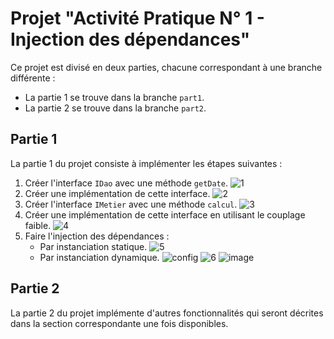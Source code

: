 # Projet "Activité Pratique N° 1 - Injection des dépendances"

Ce projet est divisé en deux parties, chacune correspondant à une branche différente :
- La partie 1 se trouve dans la branche `part1`.
- La partie 2 se trouve dans la branche `part2`.

## Partie 1

La partie 1 du projet consiste à implémenter les étapes suivantes :


1. Créer l'interface `IDao` avec une méthode `getDate`.
![1](https://github.com/S-AHANSAL/Ahansal_Activite-Pratique-N-1-Injection-des-dependances/assets/81721069/1052a72e-afc5-469d-8ace-bf9503c15fd0)
2. Créer une implémentation de cette interface.
![2](https://github.com/S-AHANSAL/Ahansal_Activite-Pratique-N-1-Injection-des-dependances/assets/81721069/4ff2fe9d-6e6d-4d05-949e-057e3179ab53)
3. Créer l'interface `IMetier` avec une méthode `calcul`.
![3](https://github.com/S-AHANSAL/Ahansal_Activite-Pratique-N-1-Injection-des-dependances/assets/81721069/393dfd6a-2f1c-4f31-8f7d-d3f274f033a9)
4. Créer une implémentation de cette interface en utilisant le couplage faible.
![4](https://github.com/S-AHANSAL/Ahansal_Activite-Pratique-N-1-Injection-des-dependances/assets/81721069/904364bf-6a89-433f-9348-9d2b4391f848)
5. Faire l'injection des dépendances :
   - Par instanciation statique.
     ![5](https://github.com/S-AHANSAL/Ahansal_Activite-Pratique-N-1-Injection-des-dependances/assets/81721069/95fee923-a0e4-47c9-8269-a7d68ec1dc5c)
   - Par instanciation dynamique.
     ![config](https://github.com/S-AHANSAL/Ahansal_Activite-Pratique-N-1-Injection-des-dependances/assets/81721069/6a30af0d-5940-46bc-8eec-2dd2d99eaa39)
     ![6](https://github.com/S-AHANSAL/Ahansal_Activite-Pratique-N-1-Injection-des-dependances/assets/81721069/64d56e65-9956-4f11-9369-80ee110507e7)
     ![image](https://github.com/S-AHANSAL/Ahansal_Activite-Pratique-N-1-Injection-des-dependances/assets/81721069/a627c79a-2a9a-4aec-a253-8cf7232a585d)


## Partie 2

La partie 2 du projet implémente d'autres fonctionnalités qui seront décrites dans la section correspondante une fois disponibles.

